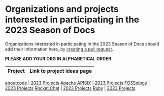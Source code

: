 # Organizations and projects interested in participating in the 2023 Season of Docs

Organizations interested in participating in the 2023 Season of Docs should add their information here, by [creating a pull request](https://docs.github.com/en/github/collaborating-with-issues-and-pull-requests/creating-a-pull-request). 

**PLEASE ADD YOUR ORG IN ALPHABETICAL ORDER.**

Project | Link to project ideas page
------- | ---------------------------

[aboutcode](https://github.com/nexB/aboutcode) | [2023 Projects]( https://github.com/nexB/aboutcode/wiki/GSOD-2023)
[Apache APISIX](https://github.com/apache/apisix) | [2023 Projects](https://github.com/apache/apisix/discussions/8852#discussion-4856327)
[FOSSology](https://github.com/fossology) | [2023 Projects](https://github.com/fossology/user-docs/wiki/Google-Season-of-Docs-2023)
[Rocket.Chat](https://github.com/RocketChat/Rocket.Chat) | [2023 Projects](https://docs.rocket.chat/contribute-to-rocket.chat/annual-contribution-programs/google-season-of-docs/google-season-of-docs-2023)
[Ruby](https://github.com/rubygsoc/rubygsod/wiki) | [2023 Projects](https://github.com/rubygsoc/rubygsod/wiki/Ideas-List-(2023))
